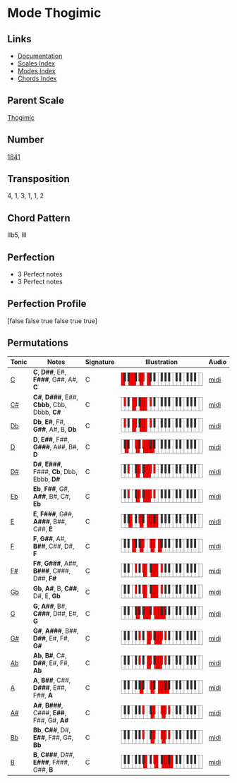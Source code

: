 # Mode Thogimic

## Links

- [Documentation](README.md)
- [Scales Index](Scales.md)
- [Modes Index](Modes.md)
- [Chords Index](Chords.md)

## Parent Scale

[Thogimic](ScaleThogimic.md)

## Number

[1841](https://ianring.com/musictheory/scales/1841)

## Transposition

4, 1, 3, 1, 1, 2

## Chord Pattern

IIb5, III

## Perfection

- 3 Perfect notes
- 3 Perfect notes

## Perfection Profile

[false false true false true true]

## Permutations

| Tonic | Notes | Signature | Illustration | Audio |
|-------|-------|-----------|--------------|-------|
| [C](ModeCNaturalThogimic.md) | **C**, **D##**, E#, **F###**, G##, A#, **C** | C | ![CNaturalThogimic](ModeCNaturalThogimic.png) | [midi](https://github.com/edipermadi/music/blob/main/docs/ModeCNaturalThogimic.mid?raw=true) |
| [C#](ModeCSharpThogimic.md) | **C#**, **D###**, E##, **Cbbb**, Cbb, Dbbb, **C#** | C | ![CSharpThogimic](ModeCSharpThogimic.png) | [midi](https://github.com/edipermadi/music/blob/main/docs/ModeCSharpThogimic.mid?raw=true) |
| [Db](ModeDFlatThogimic.md) | **Db**, **E#**, F#, **G##**, A#, B, **Db** | C | ![DFlatThogimic](ModeDFlatThogimic.png) | [midi](https://github.com/edipermadi/music/blob/main/docs/ModeDFlatThogimic.mid?raw=true) |
| [D](ModeDNaturalThogimic.md) | **D**, **E##**, F##, **G###**, A##, B#, **D** | C | ![DNaturalThogimic](ModeDNaturalThogimic.png) | [midi](https://github.com/edipermadi/music/blob/main/docs/ModeDNaturalThogimic.mid?raw=true) |
| [D#](ModeDSharpThogimic.md) | **D#**, **E###**, F###, **Cb**, Dbb, Ebbb, **D#** | C | ![DSharpThogimic](ModeDSharpThogimic.png) | [midi](https://github.com/edipermadi/music/blob/main/docs/ModeDSharpThogimic.mid?raw=true) |
| [Eb](ModeEFlatThogimic.md) | **Eb**, **F##**, G#, **A##**, B#, C#, **Eb** | C | ![EFlatThogimic](ModeEFlatThogimic.png) | [midi](https://github.com/edipermadi/music/blob/main/docs/ModeEFlatThogimic.mid?raw=true) |
| [E](ModeENaturalThogimic.md) | **E**, **F###**, G##, **A###**, B##, C##, **E** | C | ![ENaturalThogimic](ModeENaturalThogimic.png) | [midi](https://github.com/edipermadi/music/blob/main/docs/ModeENaturalThogimic.mid?raw=true) |
| [F](ModeFNaturalThogimic.md) | **F**, **G##**, A#, **B##**, C##, D#, **F** | C | ![FNaturalThogimic](ModeFNaturalThogimic.png) | [midi](https://github.com/edipermadi/music/blob/main/docs/ModeFNaturalThogimic.mid?raw=true) |
| [F#](ModeFSharpThogimic.md) | **F#**, **G###**, A##, **B###**, C###, D##, **F#** | C | ![FSharpThogimic](ModeFSharpThogimic.png) | [midi](https://github.com/edipermadi/music/blob/main/docs/ModeFSharpThogimic.mid?raw=true) |
| [Gb](ModeGFlatThogimic.md) | **Gb**, **A#**, B, **C##**, D#, E, **Gb** | C | ![GFlatThogimic](ModeGFlatThogimic.png) | [midi](https://github.com/edipermadi/music/blob/main/docs/ModeGFlatThogimic.mid?raw=true) |
| [G](ModeGNaturalThogimic.md) | **G**, **A##**, B#, **C###**, D##, E#, **G** | C | ![GNaturalThogimic](ModeGNaturalThogimic.png) | [midi](https://github.com/edipermadi/music/blob/main/docs/ModeGNaturalThogimic.mid?raw=true) |
| [G#](ModeGSharpThogimic.md) | **G#**, **A###**, B##, **D##**, E#, F#, **G#** | C | ![GSharpThogimic](ModeGSharpThogimic.png) | [midi](https://github.com/edipermadi/music/blob/main/docs/ModeGSharpThogimic.mid?raw=true) |
| [Ab](ModeAFlatThogimic.md) | **Ab**, **B#**, C#, **D##**, E#, F#, **Ab** | C | ![AFlatThogimic](ModeAFlatThogimic.png) | [midi](https://github.com/edipermadi/music/blob/main/docs/ModeAFlatThogimic.mid?raw=true) |
| [A](ModeANaturalThogimic.md) | **A**, **B##**, C##, **D###**, E##, F##, **A** | C | ![ANaturalThogimic](ModeANaturalThogimic.png) | [midi](https://github.com/edipermadi/music/blob/main/docs/ModeANaturalThogimic.mid?raw=true) |
| [A#](ModeASharpThogimic.md) | **A#**, **B###**, C###, **E##**, F##, G#, **A#** | C | ![ASharpThogimic](ModeASharpThogimic.png) | [midi](https://github.com/edipermadi/music/blob/main/docs/ModeASharpThogimic.mid?raw=true) |
| [Bb](ModeBFlatThogimic.md) | **Bb**, **C##**, D#, **E##**, F##, G#, **Bb** | C | ![BFlatThogimic](ModeBFlatThogimic.png) | [midi](https://github.com/edipermadi/music/blob/main/docs/ModeBFlatThogimic.mid?raw=true) |
| [B](ModeBNaturalThogimic.md) | **B**, **C###**, D##, **E###**, F###, G##, **B** | C | ![BNaturalThogimic](ModeBNaturalThogimic.png) | [midi](https://github.com/edipermadi/music/blob/main/docs/ModeBNaturalThogimic.mid?raw=true) |
